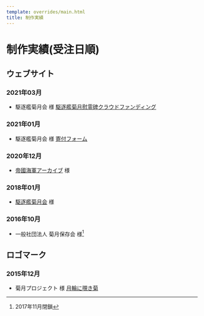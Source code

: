 ```yaml
---
template: overrides/main.html
title: 制作実績
---
```

# 制作実績(受注日順)

## ウェブサイト

### 2021年03月
- 駆逐艦菊月会 様 [駆逐艦菊月慰霊碑クラウドファンディング](https://cenotaph-cf.kikuzukikai.org)

### 2021年01月
- 駆逐艦菊月会 様 [寄付フォーム](https://donate.kikuzukikai.org)

### 2020年12月
- [帝國海軍アーカイブ](https://www.ijnarchive.org) 様

### 2018年01月
- [駆逐艦菊月会](https://www.kikuzukikai.org) 様

### 2016年10月
- 一般社団法人 菊月保存会 様[^1]

[^1]: 2017年11月閉鎖

## ロゴマーク
### 2015年12月
- 菊月プロジェクト 様 [月輪に覗き菊](assets/images/Japanese_Crest_Tsukiwa_Ni_Nozoki_Kiku.svg)